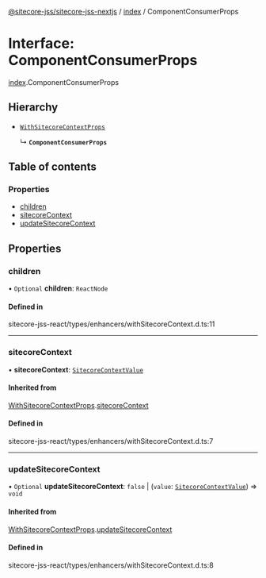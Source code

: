 [@sitecore-jss/sitecore-jss-nextjs](../README.md) / [index](../modules/index.md) / ComponentConsumerProps

# Interface: ComponentConsumerProps

[index](../modules/index.md).ComponentConsumerProps

## Hierarchy

- [`WithSitecoreContextProps`](index.WithSitecoreContextProps.md)

  ↳ **`ComponentConsumerProps`**

## Table of contents

### Properties

- [children](index.ComponentConsumerProps.md#children)
- [sitecoreContext](index.ComponentConsumerProps.md#sitecorecontext)
- [updateSitecoreContext](index.ComponentConsumerProps.md#updatesitecorecontext)

## Properties

### children

• `Optional` **children**: `ReactNode`

#### Defined in

sitecore-jss-react/types/enhancers/withSitecoreContext.d.ts:11

___

### sitecoreContext

• **sitecoreContext**: [`SitecoreContextValue`](../modules/index.md#sitecorecontextvalue)

#### Inherited from

[WithSitecoreContextProps](index.WithSitecoreContextProps.md).[sitecoreContext](index.WithSitecoreContextProps.md#sitecorecontext)

#### Defined in

sitecore-jss-react/types/enhancers/withSitecoreContext.d.ts:7

___

### updateSitecoreContext

• `Optional` **updateSitecoreContext**: ``false`` \| (`value`: [`SitecoreContextValue`](../modules/index.md#sitecorecontextvalue)) => `void`

#### Inherited from

[WithSitecoreContextProps](index.WithSitecoreContextProps.md).[updateSitecoreContext](index.WithSitecoreContextProps.md#updatesitecorecontext)

#### Defined in

sitecore-jss-react/types/enhancers/withSitecoreContext.d.ts:8
